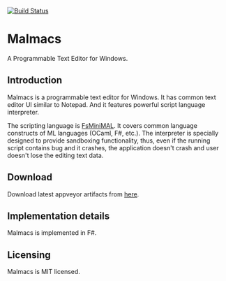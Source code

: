 [![Build Status](https://ci.appveyor.com/api/projects/status/github/nshibano/malmacs)](https://ci.appveyor.com/project/nshibano/malmacs/branch/master)

# Malmacs

A Programmable Text Editor for Windows.

## Introduction

Malmacs is a programmable text editor for Windows. It has common text editor UI similar to Notepad. And it features powerful script language interpreter.

The scripting language is [FsMiniMAL](https://github.com/nshibano/FsMiniMAL). It covers common language constructs of ML languages (OCaml, F#, etc.). The interpreter is specially designed to provide sandboxing functionality, thus, even if the running script contains bug and it crashes, the application doesn't crash and user doesn't lose the editing text data.

## Download

Download latest appveyor artifacts from [here](https://ci.appveyor.com/project/nshibano/malmacs/build/artifacts).

## Implementation details

Malmacs is implemented in F#.

## Licensing

Malmacs is MIT licensed.
